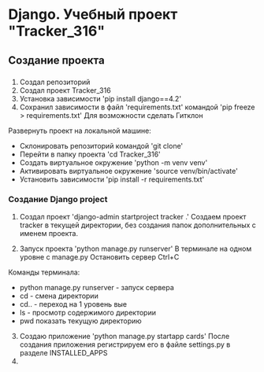 # Django. Учебный проект "Tracker_316"
## Создание проекта
### 
1. Создал репозиторий
2. Создал проект Tracker_316
3. Установка зависимости 'pip install django==4.2'
4. Сохранил зависимости в файл 'requirements.txt' командой 'pip freeze > requirements.txt' Для возможности сделать Гитклон

Развернуть проект на локальной машине:
- Склонировать репозиторий командой 'git clone'
- Перейти в папку проекта 'cd Tracker_316'
- Создать виртуальное окружение 'python -m venv venv'
- Активировать виртуальное окружение 'source venv/bin/activate'
- Установить зависимости 'pip install -r requirements.txt'

### Создание Django project
1. Создал проект 'django-admin startproject tracker .'
Создаем проект tracker в текущей директории, без создания папок дополнительных с именем проекта.

2. Запуск проекта 'python manage.py runserver' В терминале на одном уровне с manage.py  Остановить сервер Ctrl+C

Команды терминала:
- python manage.py runserver - запуск сервера
- cd - смена директории
- cd.. - переход на 1 уровень вые
- ls - просмотр содержимого директории
- pwd показать текущую директорию

3. Создаю приложение 'python manage.py startapp cards'
После создания приложения регистрируем его в файле settings.py в разделе INSTALLED_APPS
4. 